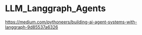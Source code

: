 # LLM_Langgraph_Agents

https://medium.com/pythoneers/building-ai-agent-systems-with-langgraph-9d85537a6326

